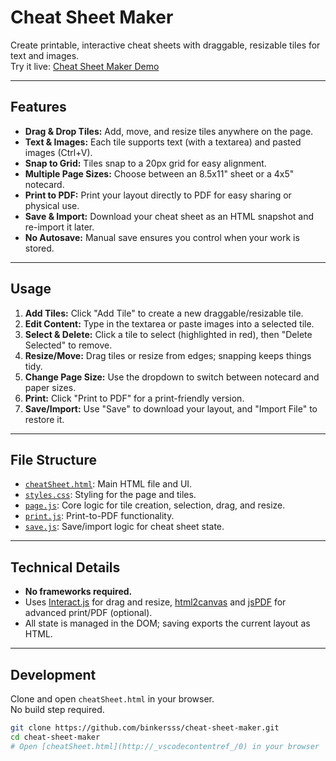 # Cheat Sheet Maker

Create printable, interactive cheat sheets with draggable, resizable tiles for text and images.  
Try it live: [Cheat Sheet Maker Demo](https://binkersss.github.io/cheat-sheet-maker/cheatSheet.html)

---

## Features

- **Drag & Drop Tiles:** Add, move, and resize tiles anywhere on the page.
- **Text & Images:** Each tile supports text (with a textarea) and pasted images (Ctrl+V).
- **Snap to Grid:** Tiles snap to a 20px grid for easy alignment.
- **Multiple Page Sizes:** Choose between an 8.5x11" sheet or a 4x5" notecard.
- **Print to PDF:** Print your layout directly to PDF for easy sharing or physical use.
- **Save & Import:** Download your cheat sheet as an HTML snapshot and re-import it later.
- **No Autosave:** Manual save ensures you control when your work is stored.

---

## Usage

1. **Add Tiles:** Click "Add Tile" to create a new draggable/resizable tile.
2. **Edit Content:** Type in the textarea or paste images into a selected tile.
3. **Select & Delete:** Click a tile to select (highlighted in red), then "Delete Selected" to remove.
4. **Resize/Move:** Drag tiles or resize from edges; snapping keeps things tidy.
5. **Change Page Size:** Use the dropdown to switch between notecard and paper sizes.
6. **Print:** Click "Print to PDF" for a print-friendly version.
7. **Save/Import:** Use "Save" to download your layout, and "Import File" to restore it.

---

## File Structure

- [`cheatSheet.html`](cheatSheet.html): Main HTML file and UI.
- [`styles.css`](styles.css): Styling for the page and tiles.
- [`page.js`](page.js): Core logic for tile creation, selection, drag, and resize.
- [`print.js`](print.js): Print-to-PDF functionality.
- [`save.js`](save.js): Save/import logic for cheat sheet state.

---

## Technical Details

- **No frameworks required.**  
- Uses [Interact.js](https://interactjs.io/) for drag and resize, [html2canvas](https://html2canvas.hertzen.com/) and [jsPDF](https://github.com/parallax/jsPDF) for advanced print/PDF (optional).
- All state is managed in the DOM; saving exports the current layout as HTML.

---

## Development

Clone and open `cheatSheet.html` in your browser.  
No build step required.

```sh
git clone https://github.com/binkersss/cheat-sheet-maker.git
cd cheat-sheet-maker
# Open [cheatSheet.html](http://_vscodecontentref_/0) in your browser
